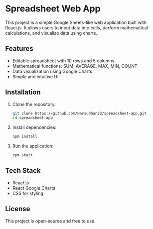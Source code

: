 # Spreadsheet Web App

This project is a simple Google Sheets-like web application built with React.js. It allows users to input data into cells, perform mathematical calculations, and visualize data using charts.

## Features
- Editable spreadsheet with 10 rows and 5 columns
- Mathematical functions: SUM, AVERAGE, MAX, MIN, COUNT
- Data visualization using Google Charts
- Simple and intuitive UI

## Installation

1. Clone the repository:
   ```sh
   git clone https://github.com/Harsudhan23/spreadsheet-app.git
   cd spreadsheet-app
   ```

2. Install dependencies:
   ```sh
   npm install
   ```

3. Run the application:
   ```sh
   npm start
   ```

## Tech Stack
- React.js
- React Google Charts
- CSS for styling

## License
  This project is open-source and free to use.